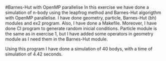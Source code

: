 #Barnes-Hut with OpenMP parallelise
In this exercise we have done a simulation of n-body using the leapfrog method and Barnes-Hut algorigthm with OpenMP parallelise.
I have done geometry, particle, Barnes-Hut (bh) modules and ex2 program. Also, I have done a Makefile. Moreover, I have done CI program to generate random inicial conditions. Particle module is the same as in exercise 1, but I have added some operators in geometry module as I need them in the Barnes-Hut module. 

Using this program I have done a simulation of 40 bodys, with a time of simulation of 4.42 seconds.

